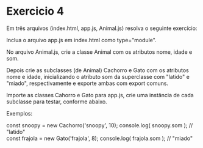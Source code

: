 # Exercicio 4

Em três arquivos (index.html, app.js, Animal.js) resolva o seguinte exercício:

Inclua o arquivo app.js em index.html como type="module".

No arquivo Animal.js, crie a classe Animal com os atributos nome, idade e som.

Depois crie as subclasses (de Animal) Cachorro e Gato com os atributos nome e idade, inicializando o atributo som da superclasse com "latido" e "miado", respectivamente e exporte ambas com export comuns.

Importe as classes Cahorro e Gato para app.js, crie uma instância de cada subclasse para testar, conforme abaixo.

Exemplos:

const snoopy = new Cachorro('snoopy', 10);
console.log( snoopy.som ); // "latido"  
const frajola = new Gato('frajola', 8);
console.log( frajola.som ); // "miado"
